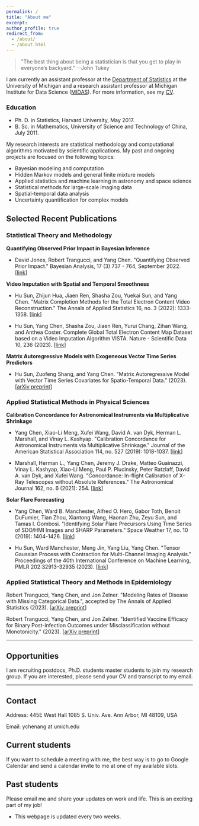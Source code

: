 ```yaml
---
permalink: /
title: "About me"
excerpt: 
author_profile: true
redirect_from: 
  - /about/
  - /about.html
---
```


> "The best thing about being a statistician is that you get to play in everyone’s backyard." --John Tukey

I am currently an assistant professor at the [Department of Statistics](https://lsa.umich.edu/stats/people/faculty/YangChen.html) at the University of Michigan 
and a research assistant professor at Michigan Institute for Data Science ([MIDAS](https://midas.umich.edu/)).
For more information, see my [CV](https://drive.google.com/file/d/1NCgR0IXTiUxZ4dGgNoYN0F93fmaYlay2/view).


### Education

* Ph. D. in Statistics, Harvard University, May 2017.
* B. Sc. in Mathematics, University of Science and Technology of China, July 2011.

  
My research interests are statistical methodology and computational algorithms motivated by scientific applications. My past and ongoing projects are focused on the following topics:

* Bayesian modeling and computation
* Hidden Markov models and general finite mixture models
* Applied statistics and machine learning in astronomy and space science
* Statistical methods for large-scale imaging data
* Spatial-temporal data analysis
* Uncertainty quantification for complex models

## Selected Recent Publications

### Statistical Theory and Methodology

**Quantifying Observed Prior Impact in Bayesian Inference**

- David Jones, Robert Trangucci, and Yang Chen. "Quantifying Observed Prior Impact." Bayesian Analysis, 17 (3) 737 - 764, September 2022. [[link](https://doi.org/10.1214/21-BA1271)]

**Video Imputation with Spatial and Temporal Smoothness**

- Hu Sun, Zhijun Hua, Jiaen Ren, Shasha Zou, Yuekai Sun, and Yang Chen. "Matrix Completion Methods for the Total Electron Content Video Reconstruction." The Annals of Applied Statistics 16, no. 3 (2022): 1333-1358. [[link](https://projecteuclid.org/journals/annals-of-applied-statistics/volume-16/issue-3/Matrix-completion-methods-for-the-total-electron-content-video-reconstruction/10.1214/21-AOAS1541.full)]

- Hu Sun, Yang Chen, Shasha Zou, Jiaen Ren, Yurui Chang, Zihan Wang, and Anthea Coster. Complete Global Total Electron Content Map Dataset based on a Video Imputation Algorithm VISTA. Nature - Scientific Data 10, 236 (2023). [[link](https://doi.org/10.1038/s41597-023-02138-7)]

**Matrix Autoregressive Models with Exogeneous Vector Time Series Predictors**

- Hu Sun, Zuofeng Shang, and Yang Chen. "Matrix Autoregressive Model with Vector Time Series Covariates for Spatio-Temporal Data." (2023). [[arXiv preprint](https://arxiv.org/abs/2305.15671)]

### Applied Statistical Methods in Physical Sciences

**Calibration Concordance for Astronomical Instruments via Multiplicative Shrinkage**

- Yang Chen, Xiao-Li Meng, Xufei Wang, David A. van Dyk, Herman L. Marshall, and Vinay L. Kashyap. "Calibration Concordance for Astronomical Instruments via Multiplicative Shrinkage." Journal of the American Statistical Association 114, no. 527 (2019): 1018-1037. [[link](https://www.tandfonline.com/doi/full/10.1080/01621459.2018.1528978)]

- Marshall, Herman L., Yang Chen, Jeremy J. Drake, Matteo Guainazzi, Vinay L. Kashyap, Xiao-Li Meng, Paul P. Plucinsky, Peter Ratzlaff, David A. van Dyk, and Xufei Wang. "Concordance: In-flight Calibration of X-Ray Telescopes without Absolute References." The Astronomical Journal 162, no. 6 (2021): 254. [[link](https://iopscience.iop.org/article/10.3847/1538-3881/ac230a/meta)]

**Solar Flare Forecasting**

- Yang Chen, Ward B. Manchester, Alfred O. Hero, Gabor Toth, Benoit DuFumier, Tian Zhou, Xiantong Wang, Haonan Zhu, Zeyu Sun, and Tamas I. Gombosi. "Identifying Solar Flare Precursors Using Time Series of SDO/HMI Images and SHARP Parameters." Space Weather 17, no. 10 (2019): 1404-1426. [[link](https://agupubs.onlinelibrary.wiley.com/doi/full/10.1029/2019SW002214)]

- Hu Sun, Ward Manchester, Meng Jin, Yang Liu, Yang Chen. "Tensor Gaussian Process with Contraction for Multi-Channel Imaging Analysis." Proceedings of the 40th International Conference on Machine Learning, PMLR 202:32913-32935 (2023). [[link](https://proceedings.mlr.press/v202/sun23f.html)]

### Applied Statistical Theory and Methods in Epidemiology

Robert Trangucci, Yang Chen, and Jon Zelner. "Modeling Rates of Disease with Missing Categorical Data.", accepted by The Annals of Applied Statistics (2023). [[arXiv preprint](https://arxiv.org/abs/2206.08161)]

Robert Trangucci, Yang Chen, and Jon Zelner. "Identified Vaccine Efficacy for Binary Post-infection Outcomes under Misclassification without Monotonicity." (2023). [[arXiv preprint](https://arxiv.org/abs/2211.16502)]

---

## Opportunities

I am recruiting postdocs, Ph.D. students master students to join my research group. If you are interested, please send your CV and transcript to my email. 

---

## Contact

Address: 
445E West Hall
1085 S. Univ. Ave.
Ann Arbor, MI 48109, USA

Email: ychenang at umich.edu

## Current students

If you want to schedule a meeting with me, the best way is to go to Google Calendar and send a calendar invite to me at one of my available slots. 

## Past students

Please email me and share your updates on work and life. This is an exciting part of my job!


* This webpage is updated every two weeks. 
